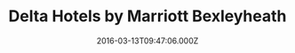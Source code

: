 ---
date: 2016-03-13T09:47:06.000Z
title: Delta Hotels by Marriott Bexleyheath
latitude: 51.45509350462574
longitude: 0.1523196631285079
category: checkin
---